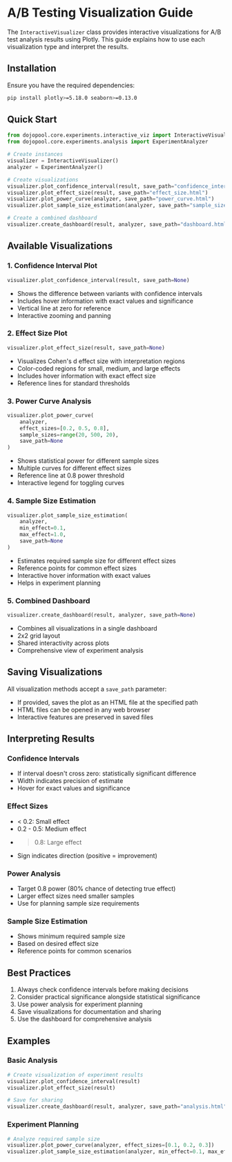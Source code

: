 # A/B Testing Visualization Guide

The `InteractiveVisualizer` class provides interactive visualizations for A/B test analysis results using Plotly. This guide explains how to use each visualization type and interpret the results.

## Installation

Ensure you have the required dependencies:
```bash
pip install plotly>=5.18.0 seaborn>=0.13.0
```

## Quick Start

```python
from dojopool.core.experiments.interactive_viz import InteractiveVisualizer
from dojopool.core.experiments.analysis import ExperimentAnalyzer

# Create instances
visualizer = InteractiveVisualizer()
analyzer = ExperimentAnalyzer()

# Create visualizations
visualizer.plot_confidence_interval(result, save_path="confidence_interval.html")
visualizer.plot_effect_size(result, save_path="effect_size.html")
visualizer.plot_power_curve(analyzer, save_path="power_curve.html")
visualizer.plot_sample_size_estimation(analyzer, save_path="sample_size.html")

# Create a combined dashboard
visualizer.create_dashboard(result, analyzer, save_path="dashboard.html")
```

## Available Visualizations

### 1. Confidence Interval Plot
```python
visualizer.plot_confidence_interval(result, save_path=None)
```
- Shows the difference between variants with confidence intervals
- Includes hover information with exact values and significance
- Vertical line at zero for reference
- Interactive zooming and panning

### 2. Effect Size Plot
```python
visualizer.plot_effect_size(result, save_path=None)
```
- Visualizes Cohen's d effect size with interpretation regions
- Color-coded regions for small, medium, and large effects
- Includes hover information with exact effect size
- Reference lines for standard thresholds

### 3. Power Curve Analysis
```python
visualizer.plot_power_curve(
    analyzer,
    effect_sizes=[0.2, 0.5, 0.8],
    sample_sizes=range(20, 500, 20),
    save_path=None
)
```
- Shows statistical power for different sample sizes
- Multiple curves for different effect sizes
- Reference line at 0.8 power threshold
- Interactive legend for toggling curves

### 4. Sample Size Estimation
```python
visualizer.plot_sample_size_estimation(
    analyzer,
    min_effect=0.1,
    max_effect=1.0,
    save_path=None
)
```
- Estimates required sample size for different effect sizes
- Reference points for common effect sizes
- Interactive hover information with exact values
- Helps in experiment planning

### 5. Combined Dashboard
```python
visualizer.create_dashboard(result, analyzer, save_path=None)
```
- Combines all visualizations in a single dashboard
- 2x2 grid layout
- Shared interactivity across plots
- Comprehensive view of experiment analysis

## Saving Visualizations

All visualization methods accept a `save_path` parameter:
- If provided, saves the plot as an HTML file at the specified path
- HTML files can be opened in any web browser
- Interactive features are preserved in saved files

## Interpreting Results

### Confidence Intervals
- If interval doesn't cross zero: statistically significant difference
- Width indicates precision of estimate
- Hover for exact values and significance

### Effect Sizes
- < 0.2: Small effect
- 0.2 - 0.5: Medium effect
- > 0.8: Large effect
- Sign indicates direction (positive = improvement)

### Power Analysis
- Target 0.8 power (80% chance of detecting true effect)
- Larger effect sizes need smaller samples
- Use for planning sample size requirements

### Sample Size Estimation
- Shows minimum required sample size
- Based on desired effect size
- Reference points for common scenarios

## Best Practices

1. Always check confidence intervals before making decisions
2. Consider practical significance alongside statistical significance
3. Use power analysis for experiment planning
4. Save visualizations for documentation and sharing
5. Use the dashboard for comprehensive analysis

## Examples

### Basic Analysis
```python
# Create visualization of experiment results
visualizer.plot_confidence_interval(result)
visualizer.plot_effect_size(result)

# Save for sharing
visualizer.create_dashboard(result, analyzer, save_path="analysis.html")
```

### Experiment Planning
```python
# Analyze required sample size
visualizer.plot_power_curve(analyzer, effect_sizes=[0.1, 0.2, 0.3])
visualizer.plot_sample_size_estimation(analyzer, min_effect=0.1, max_effect=0.3)
``` 